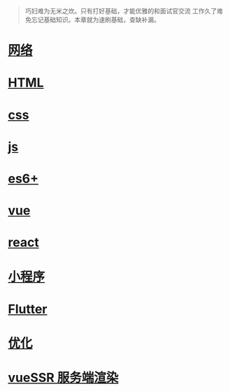 > 巧妇难为无米之炊。只有打好基础，才能优雅的和面试官交流
> 工作久了难免忘记基础知识。本章就为速刷基础，查缺补漏。

# [网络](http://cqqqy.com/article/basic/http.html)

# [HTML](http://cqqqy.com/article/basic/html.html)

# [css](http://cqqqy.com/article/basic/css.html)

# [js](http://cqqqy.com/article/basic/js.html)

# [es6+](http://cqqqy.com/article/basic/ts6+.html)

# [vue](http://cqqqy.com/article/basic/vue.html)

# [react](http://cqqqy.com/article/basic/react.html)

# [小程序](http://cqqqy.com/article/basic/wecat.html)

# [Flutter](http://cqqqy.com/article/basic/flutter.html)

# [优化](http://cqqqy.com/article/basic/项目优化.html)

# [vueSSR 服务端渲染](http://cqqqy.com/article/basic/vuessr.html)
